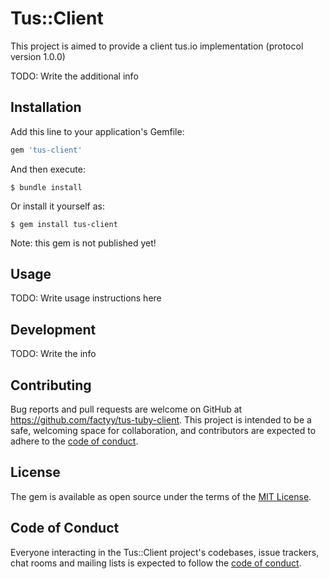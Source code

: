# Tus::Client

This project is aimed to provide a client tus.io implementation (protocol version 1.0.0)

TODO: Write the additional info

## Installation

Add this line to your application's Gemfile:

```ruby
gem 'tus-client'
```

And then execute:

    $ bundle install

Or install it yourself as:

    $ gem install tus-client
    
Note: this gem is not published yet!

## Usage

TODO: Write usage instructions here

## Development

TODO: Write the info

## Contributing

Bug reports and pull requests are welcome on GitHub at https://github.com/factyy/tus-tuby-client. This project is intended to be a safe, welcoming space for collaboration, and contributors are expected to adhere to the [code of conduct](https://github.com/factyy/tus-ruby-client/blob/master/CODE_OF_CONDUCT.md).


## License

The gem is available as open source under the terms of the [MIT License](https://opensource.org/licenses/MIT).

## Code of Conduct

Everyone interacting in the Tus::Client project's codebases, issue trackers, chat rooms and mailing lists is expected to follow the [code of conduct](https://github.com/factyy/tus-ruby-client/blob/master/CODE_OF_CONDUCT.md).
